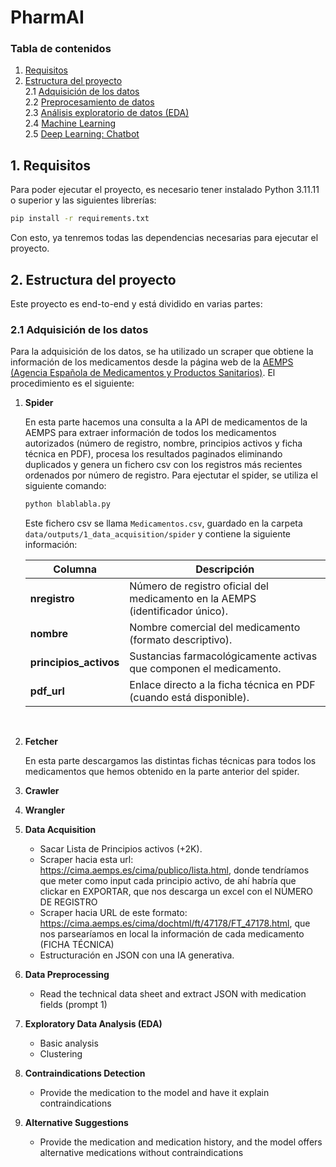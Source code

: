 # PharmAI

### Tabla de contenidos

1. [Requisitos](#1-requisitos)
2. [Estructura del proyecto](#2-estructura-del-proyecto)  
   2.1 [Adquisición de los datos](#21-adquisición-de-los-datos)  
   2.2 [Preprocesamiento de datos](#22-preprocesamiento-de-datos)  
   2.3 [Análisis exploratorio de datos (EDA)](#23-análisis-exploratorio-de-datos-eda)  
   2.4 [Machine Learning](#24-machine-learning)  
   2.5 [Deep Learning: Chatbot](#25-chatbot)


## 1. Requisitos

Para poder ejecutar el proyecto, es necesario tener instalado Python 3.11.11 o superior y las siguientes librerías:

```bash
pip install -r requirements.txt
```
Con esto, ya tenremos todas las dependencias necesarias para ejecutar el proyecto.

## 2. Estructura del proyecto

Este proyecto es end-to-end y está dividido en varias partes:

### 2.1 Adquisición de los datos

Para la adquisición de los datos, se ha utilizado un scraper que obtiene la información de los medicamentos desde la página web de la [AEMPS (Agencia Española de Medicamentos y Productos Sanitarios)](https://cima.aemps.es/cima/publico/lista.html). El procedimiento es el siguiente:

1. **Spider**

   En esta parte hacemos una consulta a la API de medicamentos de la AEMPS para extraer información de todos los medicamentos autorizados (número de registro, nombre, principios activos y ficha técnica en PDF), procesa los resultados paginados eliminando duplicados y genera un fichero csv con los registros más recientes ordenados por número de registro. Para ejectutar el spider, se utiliza el siguiente comando:

   ```bash
   python blablabla.py
   ```

   Este fichero csv se llama `Medicamentos.csv`, guardado en la carpeta `data/outputs/1_data_acquisition/spider` y contiene la siguiente información:

      | Columna              | Descripción                                                                 |
   |----------------------|-----------------------------------------------------------------------------|
   | **nregistro**        | Número de registro oficial del medicamento en la AEMPS (identificador único). |
   | **nombre**           | Nombre comercial del medicamento (formato descriptivo).                     |
   | **principios_activos** | Sustancias farmacológicamente activas que componen el medicamento.         |
   | **pdf_url**          | Enlace directo a la ficha técnica en PDF (cuando está disponible).          |

<br>




2. **Fetcher**

   En esta parte descargamos las distintas fichas técnicas para todos los medicamentos que hemos obtenido en la parte anterior del spider.

3. **Crawler**

4. **Wrangler**




4. **Data Acquisition**
   - Sacar Lista de Principios activos (+2K).
   - Scraper hacia esta url: https://cima.aemps.es/cima/publico/lista.html, donde tendríamos que meter como input cada principio activo, de ahí habría que clickar en EXPORTAR, que nos descarga un excel con el NÚMERO DE REGISTRO
   - Scraper hacia URL de este formato: https://cima.aemps.es/cima/dochtml/ft/47178/FT_47178.html, que nos parsearíamos en local la información de cada medicamento (FICHA TÉCNICA)
   - Estructuración en JSON con una IA generativa.

5. **Data Preprocessing**
   - Read the technical data sheet and extract JSON with medication fields (prompt 1)

6. **Exploratory Data Analysis (EDA)**
   - Basic analysis
   - Clustering

7. **Contraindications Detection**
   - Provide the medication to the model and have it explain contraindications

8. **Alternative Suggestions**
   - Provide the medication and medication history, and the model offers alternative medications without contraindications
